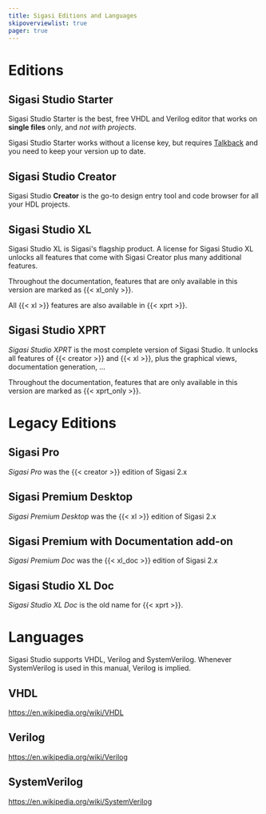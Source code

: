 ```yaml
---
title: Sigasi Editions and Languages
skipoverviewlist: true
pager: true
---
```


# Editions

## Sigasi Studio Starter

Sigasi Studio Starter is the best, free VHDL and Verilog editor that works on **single files** only, and *not with projects*.

Sigasi Studio Starter works without a license key, but requires [Talkback](/manual/talkback) and you need to keep your version up to date.

## Sigasi Studio Creator

Sigasi Studio **Creator** is the go-to design entry tool and code browser for all your HDL projects.

## Sigasi Studio XL

Sigasi Studio XL is Sigasi's flagship product. A license for Sigasi Studio XL unlocks all features that come with Sigasi Creator plus many additional features.

Throughout the documentation, features that are only available in this version are marked as {{< xl_only >}}.

All {{< xl >}} features are also available in {{< xprt >}}.

## Sigasi Studio XPRT

*Sigasi Studio XPRT* is the most complete version of Sigasi Studio. It unlocks all features of {{< creator >}} and {{< xl >}}, plus the graphical views, documentation generation, ...

Throughout the documentation, features that are only available in this version are marked as {{< xprt_only >}}.

# Legacy Editions

## Sigasi Pro

*Sigasi Pro* was the {{< creator >}} edition of Sigasi 2.x

## Sigasi Premium Desktop

*Sigasi Premium Desktop* was the {{< xl >}} edition of Sigasi 2.x

## Sigasi Premium with Documentation add-on

*Sigasi Premium Doc* was the {{< xl_doc >}} edition of Sigasi 2.x

## Sigasi Studio XL Doc

*Sigasi Studio XL Doc* is the old name for {{< xprt >}}.

# Languages

Sigasi Studio supports VHDL, Verilog and SystemVerilog.
Whenever SystemVerilog is used in this manual, Verilog is implied.

## VHDL

<https://en.wikipedia.org/wiki/VHDL>

## Verilog

<https://en.wikipedia.org/wiki/Verilog>

## SystemVerilog

<https://en.wikipedia.org/wiki/SystemVerilog>
